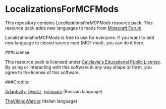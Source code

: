 LocalizationsForMCFMods
=======================

This repository contains *LocalizationsForMCFMods* resource pack. This resource pack adds new languages to mods from [Minecraft Forum](http://www.minecraftforum.net/).

LocalizationsForMCFMods is free to use for everyone. If you want to add new language to closed source mod (MCF mod), you can do it here.

###License:

This resource pack is licensed under [Calclavia's Educational Public License](https://github.com/Adaptivity/LocalizationsForMCFMods/blob/master/LICENSE.md). By using or interacting with this software in any way shape or form, you agree to the license of this software.

###Credits:

[Adaptivity](https://github.com/Adaptivity), [fewizz](https://github.com/fewizz), [grimuars](https://github.com/grimuars) (Russian language)

[TheVikingWarrior](https://github.com/TheVikingWarrior) (Italian language)